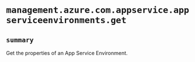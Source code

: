# `management.azure.com.appservice.appserviceenvironments.get`

## `summary`
Get the properties of an App Service Environment.


